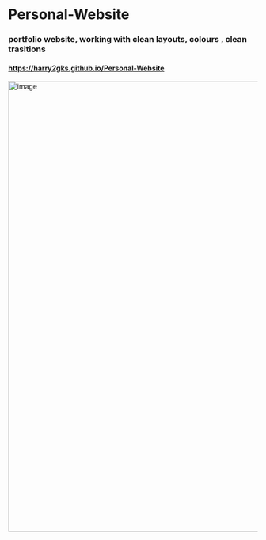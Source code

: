 # Personal-Website
### portfolio website, working with clean layouts, colours , clean trasitions
#### https://harry2gks.github.io/Personal-Website
<img width="1601" height="912" alt="image" src="https://github.com/user-attachments/assets/1d3cdaa1-8a6d-4e34-8c13-de77393b7e9c" />
